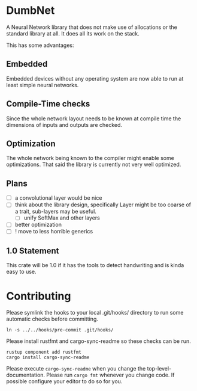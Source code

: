 
# DumbNet

<!-- cargo-sync-readme start -->

A Neural Network library that does not make use of allocations or the standard library at all.
It does all its work on the stack.

This has some advantages:

## Embedded
Embedded devices without any operating system are now able to run at least simple neural
networks.

## Compile-Time checks
Since the whole network layout needs to be known at compile time the dimensions of inputs and
outputs are checked.

## Optimization
The whole network being known to the compiler might enable some optimizations. That said the
library is currently not very well optimized.

<!-- cargo-sync-readme end -->

## Plans
- [ ] a convolutional layer would be nice
- [ ] think about the library design, specifically Layer might be too coarse of a trait, sub-layers may be useful.
  - [ ] unify SoftMax and other layers
- [ ] better optimization
- [ ] ! move to less horrible generics

## 1.0 Statement
This crate will be 1.0 if it has the tools to detect handwriting and is kinda easy to use.

# Contributing
Please symlink the hooks to your local .git/hooks/ directory to run some automatic checks before committing.

    ln -s ../../hooks/pre-commit .git/hooks/

Please install rustfmt and cargo-sync-readme so these checks can be run.

    rustup component add rustfmt
    cargo install cargo-sync-readme

Please execute `cargo-sync-readme` when you change the top-level-documentation.
Please run `cargo fmt` whenever you change code. If possible configure your editor to do so for you.
